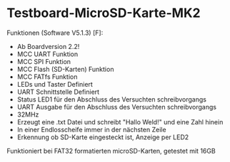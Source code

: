 # Testboard-MicroSD-Karte-MK2

 Funktionen (Software V5.1.3) [F]:
- Ab Boardversion 2.2!
- MCC UART Funktion
- MCC SPI Funktion
- MCC Flash (SD-Karten) Funktion
- MCC FATfs Funktion
- LEDs und Taster Definiert
- UART Schnittstelle Definiert
- Status LED1 für den Abschluss des Versuchten schreibvorgangs
- UART Ausgabe für den Abschluss des Versuchten schreibvorgangs
- 32MHz
- Erzeugt eine .txt Datei und schreibt "Hallo Weld!" und eine Zahl hinein
- In einer Endlosscheife immer in der nächsten Zeile
- Erkennung ob SD-Karte eingesteckt ist, Anzeige per LED2 

Funktioniert bei FAT32 formatierten microSD-Karten, getestet mit 16GB
